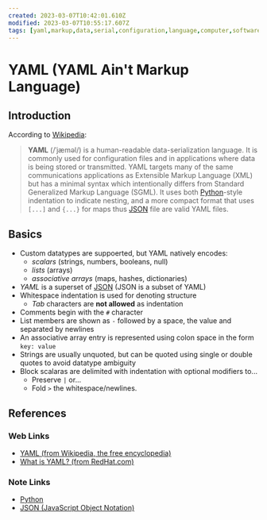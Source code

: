 ```yaml
---
created: 2023-03-07T10:42:01.610Z
modified: 2023-03-07T10:55:17.607Z
tags: [yaml,markup,data,serial,configuration,language,computer,software,pcde]
---
```

# YAML (YAML Ain't Markup Language)

## Introduction

According to [Wikipedia][yaml-wiki]:

>**YAML** (/ˈjæməl/) is a human-readable data-serialization language.
>It is commonly used for configuration files and in
>applications where data is being stored or transmitted.
>YAML targets many of the same communications applications as
>Extensible Markup Language (XML) but
>has a minimal syntax which intentionally differs from
>Standard Generalized Markup Language (SGML).
>It uses both [Python][py-zk]-style indentation to indicate nesting,
>and a more compact format that uses `[...]` and `{...}` for maps thus
>[JSON][json-zk] file are valid YAML files.

## Basics

* Custom datatypes are suppoerted, but YAML natively encodes:
  * *scalars* (strings, numbers, booleans, null)
  * *lists* (arrays)
  * *associative arrays* (maps, hashes, dictionaries)
* *YAML* is a superset of [JSON][json-zk] (JSON is a subset of YAML)
* Whitespace indentation is used for denoting structure
  * *Tab* characters are **not allowed** as indentation
* Comments begin with the `#` character
* List members are shown as `-` followed by a space, the value and separated by newlines
* An associative array entry is represented using colon space in the form `key: value`
* Strings are usually unquoted, but can be quoted using single or double quotes to
avoid datatype ambiguity
* Block scalaras are delimited with indentation with optional modifiers to...
  * Preserve `|` or...
  * Fold `>` the whitespace/newlines.

## References

### Web Links

* [YAML (from Wikipedia, the free encyclopedia)][yaml-wiki]
* [What is YAML? (from RedHat.com)][what-is-yaml-redhat]

<!-- Hidden References -->
[yaml-wiki]: https://en.wikipedia.org/wiki/YAML "YAML (from Wikipedia, the free encyclopedia)"
[what-is-yaml-redhat]: https://www.redhat.com/en/topics/automation/what-is-yaml "What is YAML? (from RedHat.com)"

### Note Links

* [Python][py-zk]
* [JSON (JavaScript Object Notation)][json-zk]

<!-- Hidden References -->
[py-zk]: ./python.md "Python"
[json-zk]: ./json.md "JSON (JavaScript Object Notation)"
